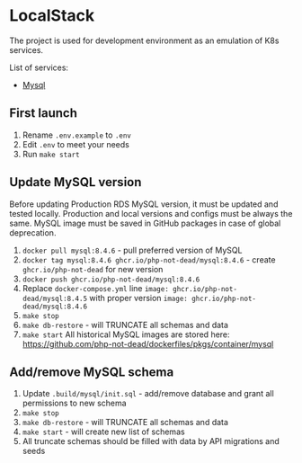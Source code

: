 # LocalStack
The project is used for development environment as an emulation of K8s services.

List of services:
* [Mysql](https://hub.docker.com/_/mysql)

## First launch
1. Rename `.env.example` to `.env`
2. Edit `.env` to meet your needs
3. Run `make start`

## Update MySQL version
Before updating Production RDS MySQL version, it must be updated and tested locally. Production and local versions and configs must be always the same.
MySQL image must be saved in GitHub packages in case of global deprecation.
1. `docker pull mysql:8.4.6` - pull preferred version of MySQL
2. `docker tag mysql:8.4.6 ghcr.io/php-not-dead/mysql:8.4.6` - create `ghcr.io/php-not-dead` for new version
3. `docker push ghcr.io/php-not-dead/mysql:8.4.6`
4. Replace `docker-compose.yml` line `image: ghcr.io/php-not-dead/mysql:8.4.5` with proper version `image: ghcr.io/php-not-dead/mysql:8.4.6`
5. `make stop`
6. `make db-restore` - will TRUNCATE all schemas and data
7. `make start`
All historical MySQL images are stored here: https://github.com/php-not-dead/dockerfiles/pkgs/container/mysql

## Add/remove MySQL schema
1. Update `.build/mysql/init.sql` - add/remove database and grant all permissions to new schema
2. `make stop`
3. `make db-restore` - will TRUNCATE all schemas and data
4. `make start` - will create new list of schemas
5. All truncate schemas should be filled with data by API migrations and seeds
